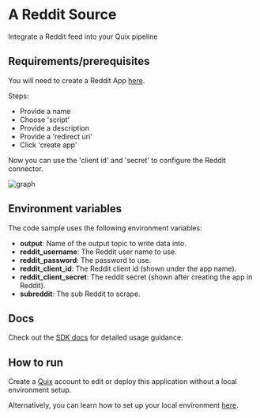 # A Reddit Source 
Integrate a Reddit feed into your Quix pipeline

## Requirements/prerequisites

You will need to create a Reddit App [here](https://www.reddit.com/prefs/apps). 

Steps:
- Provide a name
- Choose 'script'
- Provide a description
- Provide a 'redirect uri'
- Click 'create app'

Now you can use the 'client id' and 'secret' to configure the Reddit connector.

![graph](reddit_app.png?raw=true)

## Environment variables

The code sample uses the following environment variables:

- **output**: Name of the output topic to write data into.
- **reddit_username**: The Reddit user name to use.
- **reddit_password**: The password to use.
- **reddit_client_id**: The Reddit client id (shown under the app name).
- **reddit_client_secret**: The reddit secret (shown after creating the app in Reddit).
- **subreddit**: The sub Reddit to scrape.

## Docs

Check out the [SDK docs](https://docs.quix.io/sdk-intro.html) for detailed usage guidance.

## How to run
Create a [Quix](https://portal.platform.quix.ai/self-sign-up?xlink=github) account to edit or deploy this application without a local environment setup.

Alternatively, you can learn how to set up your local environment [here](https://docs.quix.io/sdk/python-setup.html).
